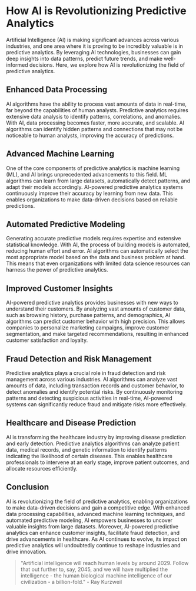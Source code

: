 # How AI is Revolutionizing Predictive Analytics

Artificial Intelligence (AI) is making significant advances across various industries, and one area where it is proving to be incredibly valuable is in predictive analytics. By leveraging AI technologies, businesses can gain deep insights into data patterns, predict future trends, and make well-informed decisions. Here, we explore how AI is revolutionizing the field of predictive analytics.

## Enhanced Data Processing
AI algorithms have the ability to process vast amounts of data in real-time, far beyond the capabilities of human analysts. Predictive analytics requires extensive data analysis to identify patterns, correlations, and anomalies. With AI, data processing becomes faster, more accurate, and scalable. AI algorithms can identify hidden patterns and connections that may not be noticeable to human analysts, improving the accuracy of predictions.

## Advanced Machine Learning
One of the core components of predictive analytics is machine learning (ML), and AI brings unprecedented advancements to this field. ML algorithms can learn from large datasets, automatically detect patterns, and adapt their models accordingly. AI-powered predictive analytics systems continuously improve their accuracy by learning from new data. This enables organizations to make data-driven decisions based on reliable predictions.

## Automated Predictive Modeling
Generating accurate predictive models requires expertise and extensive statistical knowledge. With AI, the process of building models is automated, reducing human effort and error. AI algorithms can automatically select the most appropriate model based on the data and business problem at hand. This means that even organizations with limited data science resources can harness the power of predictive analytics.

## Improved Customer Insights
AI-powered predictive analytics provides businesses with new ways to understand their customers. By analyzing vast amounts of customer data, such as browsing history, purchase patterns, and demographics, AI algorithms can predict customer behavior with high precision. This allows companies to personalize marketing campaigns, improve customer segmentation, and make targeted recommendations, resulting in enhanced customer satisfaction and loyalty.

## Fraud Detection and Risk Management
Predictive analytics plays a crucial role in fraud detection and risk management across various industries. AI algorithms can analyze vast amounts of data, including transaction records and customer behavior, to detect anomalies and identify potential risks. By continuously monitoring patterns and detecting suspicious activities in real-time, AI-powered systems can significantly reduce fraud and mitigate risks more effectively.

## Healthcare and Disease Prediction
AI is transforming the healthcare industry by improving disease prediction and early detection. Predictive analytics algorithms can analyze patient data, medical records, and genetic information to identify patterns indicating the likelihood of certain diseases. This enables healthcare professionals to intervene at an early stage, improve patient outcomes, and allocate resources efficiently.

## Conclusion
AI is revolutionizing the field of predictive analytics, enabling organizations to make data-driven decisions and gain a competitive edge. With enhanced data processing capabilities, advanced machine learning techniques, and automated predictive modeling, AI empowers businesses to uncover valuable insights from large datasets. Moreover, AI-powered predictive analytics can enhance customer insights, facilitate fraud detection, and drive advancements in healthcare. As AI continues to evolve, its impact on predictive analytics will undoubtedly continue to reshape industries and drive innovation.

> "Artificial intelligence will reach human levels by around 2029. Follow that out further to, say, 2045, and we will have multiplied the intelligence - the human biological machine intelligence of our civilization - a billion-fold." - Ray Kurzweil
